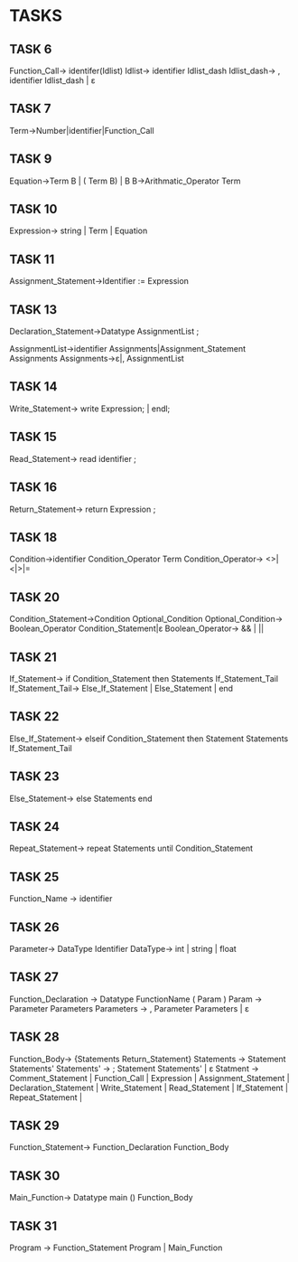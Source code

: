 # TASKS

## TASK 6
Function_Call-> identifer(Idlist)
Idlist-> identifier Idlist_dash
Idlist_dash-> , identifier Idlist_dash | ε
## TASK 7

Term->Number|identifier|Function_Call

## TASK 9
Equation->Term B | ( Term B) | B
B->Arithmatic_Operator Term
## TASK 10

Expression-> string | Term | Equation

## TASK 11
Assignment_Statement->Identifier := Expression
## TASK 13
Declaration_Statement->Datatype  AssignmentList ;

AssignmentList->identifier Assignments|Assignment_Statement Assignments
Assignments->ε|, AssignmentList
## TASK 14
Write_Statement-> write Expression; | endl;

## TASK 15
Read_Statement-> read identifier ;
## TASK 16
Return_Statement-> return Expression ;
## TASK 18

Condition->identifier Condition_Operator Term
Condition_Operator-> <>|<|>|=
## TASK 20
Condition_Statement->Condition Optional_Condition
Optional_Condition-> Boolean_Operator Condition_Statement|ε
Boolean_Operator-> && | ||
## TASK 21
If_Statement-> if Condition_Statement then Statements If_Statement_Tail
If_Statement_Tail-> Else_If_Statement | Else_Statement | end

## TASK 22
Else_If_Statement-> elseif Condition_Statement then Statement Statements If_Statement_Tail
## TASK 23
Else_Statement-> else Statements end
## TASK 24
Repeat_Statement-> repeat Statements until Condition_Statement
## TASK 25

Function_Name -> identifier

## TASK 26
Parameter-> DataType Identifier
DataType-> int | string | float
## TASK 27

Function_Declaration -> Datatype FunctionName ( Param )
       Param -> Parameter Parameters 
       Parameters -> , Parameter Parameters | ε

## TASK 28
Function_Body-> {Statements Return_Statement}
Statements -> Statement Statements'
Statements' -> ; Statement Statements' | ε
Statment -> Comment_Statement | 
	    Function_Call     |
	    Expression	      |
	    Assignment_Statement |
	    Declaration_Statement |
	    Write_Statement	|
	    Read_Statement |
	    If_Statement |
	    Repeat_Statement |
## TASK 29

Function_Statement-> Function_Declaration Function_Body
## TASK 30
Main_Function-> Datatype main () Function_Body

## TASK 31
Program -> Function_Statement Program | Main_Function
